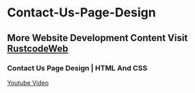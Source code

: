 # Contact-Us-Page-Design

## More Website Development Content Visit [RustcodeWeb](https://www.rustcodeweb.com/)

### Contact Us Page Design | HTML And CSS
[Youtube Video](https://youtu.be/xmiaYDSwYFI)
